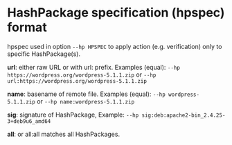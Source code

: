 # HashPackage specification (hpspec) format
hpspec used in option `--hp HPSPEC` to apply action (e.g. verification) only to specific HashPackage(s).

**url**: either raw URL or with url: prefix. Examples (equal): 
`--hp https://wordpress.org/wordpress-5.1.1.zip` or 
`--hp url:https://wordpress.org/wordpress-5.1.1.zip`

**name**: basename of remote file. Examples (equal): 
`--hp wordpress-5.1.1.zip` or 
`--hp name:wordpress-5.1.1.zip`

**sig**: signature of HashPackage, Example: `--hp sig:deb:apache2-bin_2.4.25-3+deb9u6_amd64`

**all**: or all:all matches all HashPackages. 